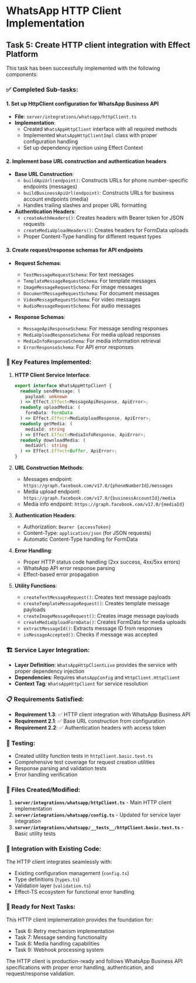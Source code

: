 # WhatsApp HTTP Client Implementation

## Task 5: Create HTTP client integration with Effect Platform

This task has been successfully implemented with the following components:

### ✅ Completed Sub-tasks:

#### 1. Set up HttpClient configuration for WhatsApp Business API

- **File**: `server/integrations/whatsapp/httpClient.ts`
- **Implementation**:
  - Created `WhatsAppHttpClient` interface with all required methods
  - Implemented `WhatsAppHttpClientImpl` class with proper configuration handling
  - Set up dependency injection using Effect Context

#### 2. Implement base URL construction and authentication headers

- **Base URL Construction**:
  - `buildApiUrl(endpoint)`: Constructs URLs for phone number-specific endpoints (messages)
  - `buildBusinessApiUrl(endpoint)`: Constructs URLs for business account endpoints (media)
  - Handles trailing slashes and proper URL formatting
- **Authentication Headers**:
  - `createAuthHeaders()`: Creates headers with Bearer token for JSON requests
  - `createMediaUploadHeaders()`: Creates headers for FormData uploads
  - Proper Content-Type handling for different request types

#### 3. Create request/response schemas for API endpoints

- **Request Schemas**:

  - `TextMessageRequestSchema`: For text messages
  - `TemplateMessageRequestSchema`: For template messages
  - `ImageMessageRequestSchema`: For image messages
  - `DocumentMessageRequestSchema`: For document messages
  - `VideoMessageRequestSchema`: For video messages
  - `AudioMessageRequestSchema`: For audio messages

- **Response Schemas**:
  - `MessageApiResponseSchema`: For message sending responses
  - `MediaUploadResponseSchema`: For media upload responses
  - `MediaInfoResponseSchema`: For media information retrieval
  - `ErrorResponseSchema`: For API error responses

### 🔧 Key Features Implemented:

1. **HTTP Client Service Interface**:

   ```typescript
   export interface WhatsAppHttpClient {
     readonly sendMessage: (
       payload: unknown
     ) => Effect.Effect<MessageApiResponse, ApiError>;
     readonly uploadMedia: (
       formData: FormData
     ) => Effect.Effect<MediaUploadResponse, ApiError>;
     readonly getMedia: (
       mediaId: string
     ) => Effect.Effect<MediaInfoResponse, ApiError>;
     readonly downloadMedia: (
       mediaUrl: string
     ) => Effect.Effect<Buffer, ApiError>;
   }
   ```

2. **URL Construction Methods**:

   - Messages endpoint: `https://graph.facebook.com/v17.0/{phoneNumberId}/messages`
   - Media upload endpoint: `https://graph.facebook.com/v17.0/{businessAccountId}/media`
   - Media info endpoint: `https://graph.facebook.com/v17.0/{mediaId}`

3. **Authentication Headers**:

   - Authorization: `Bearer {accessToken}`
   - Content-Type: `application/json` (for JSON requests)
   - Automatic Content-Type handling for FormData

4. **Error Handling**:

   - Proper HTTP status code handling (2xx success, 4xx/5xx errors)
   - WhatsApp API error response parsing
   - Effect-based error propagation

5. **Utility Functions**:
   - `createTextMessageRequest()`: Creates text message payloads
   - `createTemplateMessageRequest()`: Creates template message payloads
   - `createImageMessageRequest()`: Creates image message payloads
   - `createMediaUploadFormData()`: Creates FormData for media uploads
   - `extractMessageId()`: Extracts message ID from responses
   - `isMessageAccepted()`: Checks if message was accepted

### 🏗️ Service Layer Integration:

- **Layer Definition**: `WhatsAppHttpClientLive` provides the service with proper dependency injection
- **Dependencies**: Requires `WhatsAppConfig` and `HttpClient.HttpClient`
- **Context Tag**: `WhatsAppHttpClient` for service resolution

### 📋 Requirements Satisfied:

- **Requirement 1.3**: ✅ HTTP client integration with WhatsApp Business API
- **Requirement 2.1**: ✅ Base URL construction from configuration
- **Requirement 2.2**: ✅ Authentication headers with access token

### 🧪 Testing:

- Created utility function tests in `httpClient.basic.test.ts`
- Comprehensive test coverage for request creation utilities
- Response parsing and validation tests
- Error handling verification

### 📁 Files Created/Modified:

1. **`server/integrations/whatsapp/httpClient.ts`** - Main HTTP client implementation
2. **`server/integrations/whatsapp/config.ts`** - Updated for service layer integration
3. **`server/integrations/whatsapp/__tests__/httpClient.basic.test.ts`** - Basic utility tests

### 🔄 Integration with Existing Code:

The HTTP client integrates seamlessly with:

- Existing configuration management (`config.ts`)
- Type definitions (`types.ts`)
- Validation layer (`validation.ts`)
- Effect-TS ecosystem for functional error handling

### 🚀 Ready for Next Tasks:

This HTTP client implementation provides the foundation for:

- Task 6: Retry mechanism implementation
- Task 7: Message sending functionality
- Task 8: Media handling capabilities
- Task 9: Webhook processing system

The HTTP client is production-ready and follows WhatsApp Business API specifications with proper error handling, authentication, and request/response validation.
